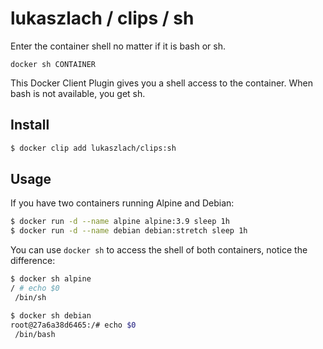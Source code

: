 # lukaszlach / clips / sh

Enter the container shell no matter if it is bash or sh.

```
docker sh CONTAINER
```

This Docker Client Plugin gives you a shell access to the container. When bash is not available, you get sh.

## Install

```bash
$ docker clip add lukaszlach/clips:sh
```

## Usage

If you have two containers running Alpine and Debian:

```bash
$ docker run -d --name alpine alpine:3.9 sleep 1h
$ docker run -d --name debian debian:stretch sleep 1h
```

You can use `docker sh` to access the shell of both containers, notice the difference:

```bash
$ docker sh alpine
/ # echo $0
 /bin/sh

$ docker sh debian
root@27a6a38d6465:/# echo $0
 /bin/bash
```